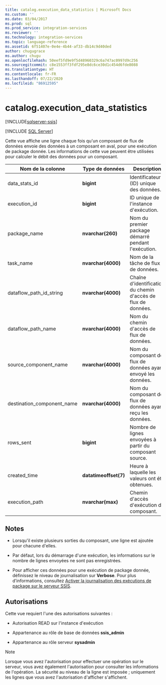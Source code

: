 ```yaml
---
title: catalog.execution_data_statistics | Microsoft Docs
ms.custom: ''
ms.date: 03/04/2017
ms.prod: sql
ms.prod_service: integration-services
ms.reviewer: ''
ms.technology: integration-services
ms.topic: language-reference
ms.assetid: 6f51407e-0e4e-4b44-af33-db14c9d40ded
author: chugugrace
ms.author: chugu
ms.openlocfilehash: 50eef5fd9e9f5d48960329c6a747ac0997d9c256
ms.sourcegitcommit: c8e1553ff3fdf295e8dc6ce30d1c454d6fde8088
ms.translationtype: HT
ms.contentlocale: fr-FR
ms.lasthandoff: 07/22/2020
ms.locfileid: "86912595"
---
```

# <a name="catalogexecution_data_statistics"></a>catalog.execution_data_statistics 

[!INCLUDE[sqlserver-ssis](../../includes/applies-to-version/sqlserver-ssis.md)]


[!INCLUDE [SQL Server](../../includes/applies-to-version/sqlserver.md)]

  Cette vue affiche une ligne chaque fois qu'un composant de flux de données envoie des données à un composant en aval, pour une exécution de package donnée. Les informations de cette vue peuvent être utilisées pour calculer le débit des données pour un composant.  
  
|Nom de la colonne|Type de données|Description|  
|-----------------|---------------|-----------------|  
|data_stats_id|**bigint**|Identificateur (ID) unique des données.|  
|execution_id|**bigint**|ID unique de l'instance d'exécution.|  
|package_name|**nvarchar(260)**|Nom du premier package démarré pendant l'exécution.|  
|task_name|**nvarchar(4000)**|Nom de la tâche de flux de données.|  
|dataflow_path_id_string|**nvarchar(4000)**|Chaîne d'identification du chemin d'accès de flux de données.|  
|dataflow_path_name|**nvarchar(4000)**|Nom du chemin d'accès de flux de données.|  
|source_component_name|**nvarchar(4000)**|Nom du composant de flux de données ayant envoyé les données.|  
|destination_component_name|**nvarchar(4000)**|Nom du composant de flux de données ayant reçu les données.|  
|rows_sent|**bigint**|Nombre de lignes envoyées à partir du composant source.|  
|created_time|**datatimeoffset(7)**|Heure à laquelle les valeurs ont été obtenues.|  
|execution_path|**nvarchar(max)**|Chemin d'accès d'exécution du composant.|  
  
## <a name="remarks"></a>Notes  
  
-   Lorsqu'il existe plusieurs sorties du composant, une ligne est ajoutée pour chacune d'elles.  
  
-   Par défaut, lors du démarrage d'une exécution, les informations sur le nombre de lignes envoyées ne sont pas enregistrées.  
  
-   Pour afficher ces données pour une exécution de package donnée, définissez le niveau de journalisation sur **Verbose**. Pour plus d’informations, consultez [Activer la journalisation des exécutions de package sur le serveur SSIS](../../integration-services/performance/integration-services-ssis-logging.md#server_logging).  
  
## <a name="permissions"></a>Autorisations  
 Cette vue requiert l'une des autorisations suivantes :  
  
-   Autorisation READ sur l'instance d'exécution  
  
-   Appartenance au rôle de base de données **ssis_admin**  
  
-   Appartenance au rôle serveur **sysadmin**  
  
> [!NOTE]  
>  Lorsque vous avez l'autorisation pour effectuer une opération sur le serveur, vous avez également l'autorisation pour consulter les informations de l'opération. La sécurité au niveau de la ligne est imposée ; uniquement les lignes que vous avez l'autorisation d'afficher s'affichent.  
  
  
